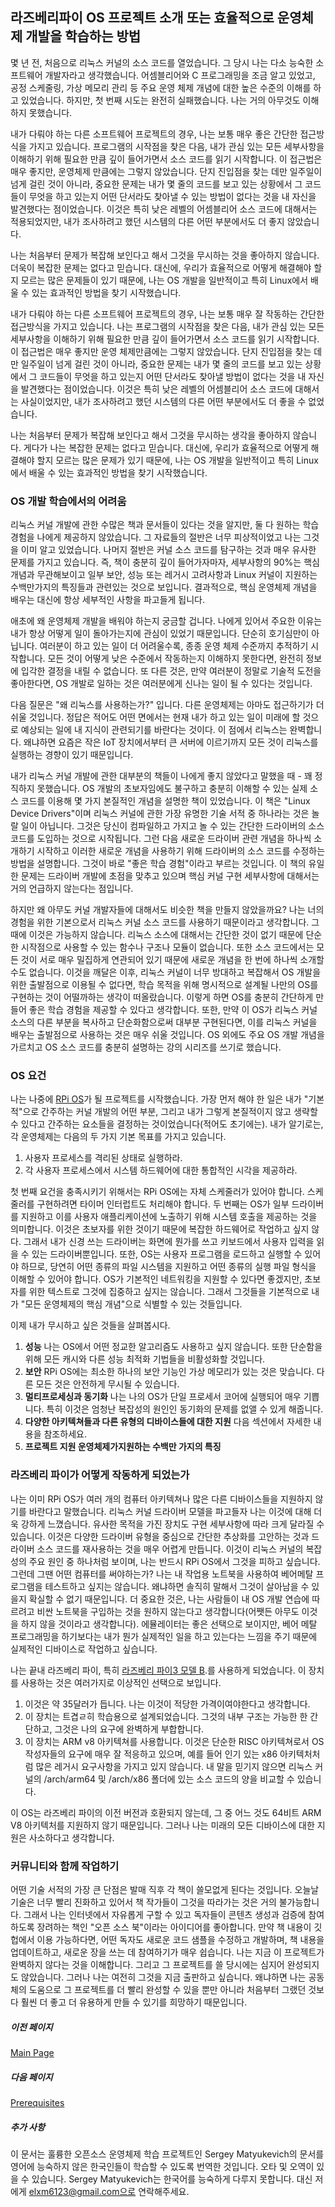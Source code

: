 ## 라즈베리파이 OS 프로젝트 소개 또는 효율적으로 운영체제 개발을 학습하는 방법

몇 년 전, 처음으로 리눅스 커널의 소스 코드를 열었습니다. 그 당시 나는 다소 능숙한 소프트웨어 개발자라고 생각했습니다. 어셈블리어와 C 프로그래밍을 조금 알고 있었고, 공정 스케줄링, 가상 메모리 관리 등 주요 운영 체제 개념에 대한 높은 수준의 이해를 하고 있었습니다. 하지만, 첫 번째 시도는 완전히 실패했습니다. 나는 거의 아무것도 이해하지 못했습니다.

내가 다뤄야 하는 다른 소프트웨어 프로젝트의 경우, 나는 보통 매우 좋은 간단한 접근방식을 가지고 있습니다. 프로그램의 시작점을 찾은 다음, 내가 관심 있는 모든 세부사항을 이해하기 위해 필요한 만큼 깊이 들어가면서 소스 코드를 읽기 시작합니다. 이 접근법은 매우 좋지만, 운영체제 만큼에는 그렇지 않았습니다. 단지 진입점을 찾는 데만 일주일이 넘게 걸린 것이 아니라, 중요한 문제는 내가 몇 줄의 코드를 보고 있는 상황에서 그 코드들이 무엇을 하고 있는지 어떤 단서라도 찾아낼 수 있는 방법이 없다는 것을 내 자신을 발견했다는 점이었습니다. 이것은 특히 낮은 레벨의 어셈블리어 소스 코드에 대해서는 적용되었지만, 내가 조사하려고 했던 시스템의 다른 어떤 부분에서도 더 좋지 않았습니다.

나는 처음부터 문제가 복잡해 보인다고 해서 그것을 무시하는 것을 좋아하지 않습니다. 더욱이 복잡한 문제는 없다고 믿습니다. 대신에, 우리가 효율적으로 어떻게 해결해야 할지 모르는 많은 문제들이 있기 때문에, 나는 OS 개발을 일반적이고 특히 Linux에서 배울 수 있는 효과적인 방법을 찾기 시작했습니다.

내가 다뤄야 하는 다른 소프트웨어 프로젝트의 경우, 나는 보통 매우 잘 작동하는 간단한 접근방식을 가지고 있습니다. 나는 프로그램의 시작점을 찾은 다음, 내가 관심 있는 모든 세부사항을 이해하기 위해 필요한 만큼 깊이 들어가면서 소스 코드를 읽기 시작합니다. 이 접근법은 매우 좋지만 운영 체제만큼에는 그렇지 않았습니다. 단지 진입점을 찾는 데만 일주일이 넘게 걸린 것이 아니라, 중요한 문제는 내가 몇 줄의 코드를 보고 있는 상황에서 그 코드들이 무엇을 하고 있는지 어떤 단서라도 찾아낼 방법이 없다는 것을 내 자신을 발견했다는 점이었습니다. 이것은 특히 낮은 레벨의 어셈블리어 소스 코드에 대해서는 사실이었지만, 내가 조사하려고 했던 시스템의 다른 어떤 부분에서도 더 좋을 수 없었습니다.

나는 처음부터 문제가 복잡해 보인다고 해서 그것을 무시하는 생각을 좋아하지 않습니다. 게다가 나는 복잡한 문제는 없다고 믿습니다. 대신에, 우리가 효율적으로 어떻게 해결해야 할지 모르는 많은 문제가 있기 때문에, 나는 OS 개발을 일반적이고 특히 Linux에서 배울 수 있는 효과적인 방법을 찾기 시작했습니다.

### OS 개발 학습에서의 어려움

리눅스 커널 개발에 관한 수많은 책과 문서들이 있다는 것을 알지만, 둘 다 원하는 학습 경험을 나에게 제공하지 않았습니다. 그 자료들의 절반은 너무 피상적이었고 나는 그것을 이미 알고 있었습니다. 나머지 절반은 커널 소스 코드를 탐구하는 것과 매우 유사한 문제를 가지고 있습니다. 즉, 책이 충분히 깊이 들어가자마자, 세부사항의 90%는 핵심 개념과 무관해보이고 일부 보안, 성능 또는 레거시 고려사항과 Linux 커널이 지원하는 수백만가지의 특징들과 관련있는 것으로 보입니다. 결과적으로, 핵심 운영체제 개념을 배우는 대신에 항상 세부적인 사항을 파고들게 됩니다.

애초에 왜 운영체제 개발을 배워야 하는지 궁금할 겁니다. 나에게 있어서 주요한 이유는 내가 항상 어떻게 일이 돌아가는지에 관심이 있었기 때문입니다. 단순히 호기심만이 아닙니다. 여러분이 하고 있는 일이 더 어려울수록, 종종 운영 체제 수준까지 추적하기 시작합니다. 모든 것이 어떻게 낮은 수준에서 작동하는지 이해하지 못한다면, 완전히 정보에 입각한 결정을 내릴 수 없습니다. 또 다른 것은, 만약 여러분이 정말로 기술적 도전을 좋아한다면, OS 개발로 일하는 것은 여러분에게 신나는 일이 될 수 있다는 것입니다.

다음 질문은 "왜 리눅스를 사용하는가?" 입니다. 다른 운영체제는 아마도 접근하기가 더 쉬울 것입니다. 정답은 적어도 어떤 면에서는 현재 내가 하고 있는 일이 미래에 할 것으로 예상되는 일에 내 지식이 관련되기를 바란다는 것이다. 이 점에서 리눅스는 완벽합니다. 왜냐하면 요즘은 작은 IoT 장치에서부터 큰 서버에 이르기까지 모든 것이 리눅스를 실행하는 경향이 있기 때문입니다.

내가 리눅스 커널 개발에 관한 대부분의 책들이 나에게 좋지 않았다고 말했을 때 - 꽤 정직하지 못했습니다. OS 개발의 초보자임에도 불구하고 충분히 이해할 수 있는 실제 소스 코드를 이용해 몇 가지 본질적인 개념을 설명한 책이 있었습니다. 이 책은 "Linux Device Drivers"이며 리눅스 커널에 관한 가장 유명한 기술 서적 중 하나라는 것은 놀랄 일이 아닙니다. 그것은 당신이 컴파일하고 가지고 놀 수 있는 간단한 드라이버의 소스 코드를 도입하는 것으로 시작됩니다. 그런 다음 새로운 드라이버 관련 개념을 하나씩 소개하기 시작하고 이러한 새로운 개념을 사용하기 위해 드라이버의 소스 코드를 수정하는 방법을 설명합니다. 그것이 바로 "좋은 학습 경험"이라고 부르는 것입니다. 이 책의 유일한 문제는 드라이버 개발에 초점을 맞추고 있으며 핵심 커널 구현 세부사항에 대해서는 거의 언급하지 않는다는 점입니다.

하지만 왜 아무도 커널 개발자들에 대해서도 비슷한 책을 만들지 않았을까요? 나는 너의 경험을 위한 기본으로서 리눅스 커널 소스 코드를 사용하기 때문이라고 생각합니다. 그때에 이것은 가능하지 않습니다. 리눅스 소스에 대해서는 간단한 것이 없기 때문에 단순한 시작점으로 사용할 수 있는 함수나 구조나 모듈이 없습니다. 또한 소스 코드에서는 모든 것이 서로 매우 밀집하게 연관되어 있기 때문에 새로운 개념을 한 번에 하나씩 소개할 수도 없습니다. 이것을 깨달은 이후, 리눅스 커널이 너무 방대하고 복잡해서 OS 개발을 위한 출발점으로 이용될 수 없다면, 학습 목적을 위해 명시적으로 설계될 나만의 OS를 구현하는 것이 어떨까하는 생각이 떠올랐습니다. 이렇게 하면 OS를 충분히 간단하게 만들어 좋은 학습 경험을 제공할 수 있다고 생각합니다. 또한, 만약 이 OS가 리눅스 커널 소스의 다른 부분을 복사하고 단순화함으로써 대부분 구현된다면, 이를 리눅스 커널을 배우는 출발점으로 사용하는 것은 매우 쉬울 것입니다. OS 외에도 주요 OS 개발 개념을 가르치고 OS 소스 코드를 충분히 설명하는 강의 시리즈를 쓰기로 했습니다.

### OS 요건

나는 나중에 [RPi OS](https://github.com/s-matyukevich/raspberry-pi-os)가 될 프로젝트를 시작했습니다. 가장 먼저 해야 한 일은 내가 "기본적"으로 간주하는 커널 개발의 어떤 부분, 그리고 내가 그렇게 본질적이지 않고 생략할 수 있다고 간주하는 요소들을 결정하는 것이었습니다(적어도 초기에는). 내가 알기로는, 각 운영체제는 다음의 두 가지 기본 목표를 가지고 있습니다.

1. 사용자 프로세스를 격리된 상태로 실행하라.
2. 각 사용자 프로세스에서 시스템 하드웨어에 대한 통합적인 시각을 제공하라.

첫 번째 요건을 충족시키기 위해서는 RPi OS에는 자체 스케줄러가 있어야 합니다. 스케줄러를 구현하려면 타이머 인터럽트도 처리해야 합니다. 두 번째는 OS가 일부 드라이버를 지원하고 이를 사용자 애플리케이션에 노출하기 위해 시스템 호출을 제공하는 것을 의미합니다. 이것은 초보자를 위한 것이기 때문에 복잡한 하드웨어로 작업하고 싶지 않다. 그래서 내가 신경 쓰는 드라이버는 화면에 뭔가를 쓰고 키보드에서 사용자 입력을 읽을 수 있는 드라이버뿐입니다. 또한, OS는 사용자 프로그램을 로드하고 실행할 수 있어야 하므로, 당연히 어떤 종류의 파일 시스템을 지원하고 어떤 종류의 실행 파일 형식을 이해할 수 있어야 합니다. OS가 기본적인 네트워킹을 지원할 수 있다면 좋겠지만, 초보자를 위한 텍스트로 그것에 집중하고 싶지는 않습니다. 그래서 그것들을 기본적으로 내가 "모든 운영체제의 핵심 개념"으로 식별할 수 있는 것들입니다.

이제 내가 무시하고 싶은 것들을 살펴봅시다.
1. **성능** 나는 OS에서 어떤 정교한 알고리즘도 사용하고 싶지 않습니다. 또한 단순함을 위해 모든 캐시와 다른 성능 최적화 기법들을 비활성화할 것입니다.
1. **보안** RPi OS에는 최소한 하나의 보안 기능인 가상 메모리가 있는 것은 맞습니다. 다른 모든 것은 안전하게 무시될 수 있습니다.
1. **멀티프로세싱과 동기화** 나는 나의 OS가 단일 프로세서 코어에 실행되어 매우 기쁩니다. 특히 이것은 엄청난 복잡성의 원인인 동기화의 문제를 없앨 수 있게 해줍니다.
1. **다양한 아키텍쳐들과 다른 유형의 디바이스들에 대한 지원** 다음 섹션에서 자세한 내용을 참조하세요.
1. **프로젝트 지원 운영체제가지원하는 수백만 가지의 특징**


### 라즈베리 파이가 어떻게 작동하게 되었는가

나는 이미 RPi OS가 여러 개의 컴퓨터 아키텍쳐나 많은 다른 디바이스들을 지원하지 않기를 바란다고 말했습니다. 리눅스 커널 드라이버 모델을 파고들자 나는 이것에 대해 더욱 강하게 느꼈습니다. 유사한 목적을 가진 장치도 구현 세부사항에 따라 크게 달라질 수 있습니다. 이것은 다양한 드라이버 유형을 중심으로 간단한 추상화를 고안하는 것과 드라이버 소스 코드를 재사용하는 것을 매우 어렵게 만듭니다. 이것이 리눅스 커널의 복잡성의 주요 원인 중 하나처럼 보이며, 나는 반드시 RPi OS에서 그것을 피하고 싶습니다. 그런데 그땐 어떤 컴퓨터를 써야하는가? 나는 내 작업용 노트북을 사용하여 베어메탈 프로그램을 테스트하고 싶지는 않습니다. 왜냐하면 솔직히 말해서 그것이 살아남을 수 있을지 확실할 수 없기 때문입니다. 더 중요한 것은, 나는 사람들이 내 OS 개발 연습에 따르려고 비싼 노트북을 구입하는 것을 원하지 않는다고 생각합니다(어쨋든 아무도 이것을 하지 않을 것이라고 생각합니다). 에뮬레이터는 좋은 선택으로 보이지만, 베어 메탈 프로그래밍을 하기보다는 내가 뭔가 실제적인 일을 하고 있는다는 느낌을 주기 때문에 실제적인 디바이스로 작업하고 싶습니다.

나는 끝내 라즈베리 파이, 특히 [라즈베리 파이3 모델 B](https://www.raspberrypi.org/products/raspberry-pi-3-model-b/).를 사용하게 되었습니다. 이 장치를 사용하는 것은 여러가지로 이상적인 선택으로 보입니다.

1. 이것은 약 35달러가 듭니다. 나는 이것이 적당한 가격이여야한다고 생각합니다.
1. 이 장치는 트겹ㄹ히 학습용으로 설계되었습니다. 그것의 내부 구조는 가능한 한 간단하고, 그것은 나의 요구에 완벽하게 부합합니다.
1. 이 장치는 ARM v8 아키텍쳐를 사용합니다. 이것은 단순한 RISC 아키텍쳐로서 OS 작성자들의 요구에 매우 잘 적응하고 있으며, 예를 들어 인기 있는 x86 아키텍처처럼 많은 레거시 요구사항을 가지고 있지 않습니다. 내 말을 믿기지 않으면 리눅스 커널의 /arch/arm64 및 /arch/x86 폴더에 있는 소스 코드의 양을 비교할 수 있습니다.

이 OS는 라즈베리 파이의 이전 버전과 호환되지 않는데, 그 중 어느 것도 64비트 ARM V8 아키텍처를 지원하지 않기 때문입니다. 그러나 나는 미래의 모든 디바이스에 대한 지원은 사소하다고 생각합니다.

### 커뮤니티와 함께 작업하기

어떤 기술 서적의 가장 큰 단점은 발매 직후 각 책이 쓸모없게 된다는 것입니다. 오늘날 기술은 너무 빨리 진화하고 있어서 책 작가들이 그것을 따라가는 것은 거의 불가능합니다. 그래서 나는 인터넷에서 자유롭게 구할 수 있고 독자들이 콘텐츠 생성과 검증에 참여하도록 장려하는 책인 "오픈 소스 북"이라는 아이디어를 좋아합니다. 만약 책 내용이 깃헙에서 이용 가능하다면, 어떤 독자도 새로운 코드 샘플을 수정하고 개발하며, 책 내용을 업데이트하고, 새로운 장을 쓰는 데 참여하기가 매우 쉽습니다. 나는 지금 이 프로젝트가 완벽하지 않다는 것을 이해합니다. 그리고 그 프로젝트를 쓸 당시에는 심지어 완성되지도 않았습니다. 그러나 나는 여전히 그것을 지금 출판하고 싶습니다. 왜냐하면 나는 공동체의 도움으로 그 프로젝트를 더 빨리 완성할 수 있을 뿐만 아니라 처음부터 그랬던 것보다 훨씬 더 좋고 더 유용하게 만들 수 있기를 희망하기 때문입니다.

##### 이전 페이지

[Main Page](https://github.com/s-matyukevich/raspberry-pi-os#learning-operating-system-development-using-linux-kernel-and-raspberry-pi)

##### 다음 페이지

[Prerequisites](../ko/Prerequisites.md)

##### 추가 사항

이 문서는 훌륭한 오픈소스 운영체제 학습 프로젝트인 Sergey Matyukevich의 문서를 영어에 능숙하지 않은 한국인들이 학습할 수 있도록 번역한 것입니다. 오타 및 오역이 있을 수 있습니다. Sergey Matyukevich는 한국어를 능숙하게 다루지 못합니다. 대신 저에게 elxm6123@gmail.com으로 연락해주세요.
